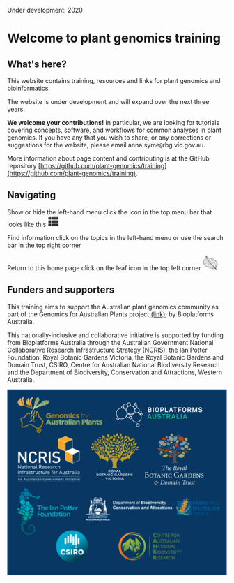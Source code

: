 <ss>Under development: 2020</ss>
# Welcome to plant genomics training

## What's here?

This website contains training, resources and links for plant genomics and bioinformatics.

The website is under development and will expand over the next three years.

**We welcome your contributions!** In particular, we are looking for tutorials covering concepts, software, and workflows for common analyses in plant genomics. If you have any that you wish to share, or any corrections or suggestions for the website, please email anna.syme<code>@</code>rbg.vic.gov.au.

More information about page content and contributing is at the GitHub repository [https://github.com/plant-genomics/training](https://github.com/plant-genomics/training).

## Navigating

<ss>Show or hide the left-hand menu</ss> click the icon in the top menu bar that looks like this <img src="modules/images/menu-icon.png" alt="menu-icon" width=25pt height=25pt>

<ss>Find information</ss> click on the topics in the left-hand menu or use the search bar in the top right corner

<ss> Return to this home page</ss> click on the leaf icon in the top left corner <img src="leaf2.svg" alt="leaf-icon" width=35pt height=35pt>

## Funders and supporters

This training aims to support the Australian plant genomics community as part of the Genomics for Australian Plants project [(link)](https://www.genomicsforaustralianplants.com/), by Bioplatforms Australia.

This nationally-inclusive and collaborative initiative is supported by funding from Bioplatforms Australia through the Australian Government National Collaborative Research Infrastructure Strategy (NCRIS), the Ian Potter Foundation, Royal Botanic Gardens Victoria, the Royal Botanic Gardens and Domain Trust, CSIRO, Centre for Australian National Biodiversity Research and the Department of Biodiversity, Conservation and Attractions, Western Australia.


<img src="modules/images/all-logos.png" alt="gap-logos"> 
